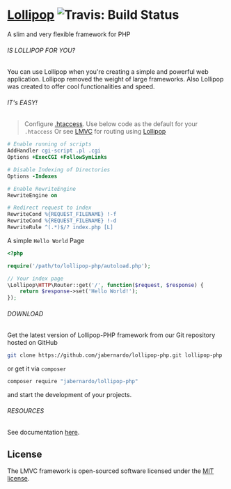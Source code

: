 # [Lollipop](http://github.com/jabernardo/lollipop-php) ![Travis: Build Status](https://travis-ci.org/jabernardo/lollipop-php.svg?branch=master "Travis: Build Status")

A slim and very flexible framework for PHP

###### IS LOLLIPOP FOR YOU?
You can use Lollipop when you're creating a simple and powerful web application. Lollipop removed the weight of large frameworks. Also Lollipop was created to offer cool functionalities and speed.

###### IT's EASY!

> Configure [.htaccess](http://www.htaccess-guide.com/).
Use below code as the default for your ```.htaccess```
Or see [LMVC](http://github.com/jabernardo/lmvc) for routing using 
[Lollipop](https://github.com/jabernardo/lollipop-php)

```apache
# Enable running of scripts
AddHandler cgi-script .pl .cgi
Options +ExecCGI +FollowSymLinks

# Disable Indexing of Directories
Options -Indexes

# Enable RewriteEngine
RewriteEngine on

# Redirect request to index
RewriteCond %{REQUEST_FILENAME} !-f
RewriteCond %{REQUEST_FILENAME} !-d
RewriteRule ^(.*)$/? index.php [L]
```

A simple `Hello World` Page

```php
<?php

require('/path/to/lollipop-php/autoload.php');

// Your index page
\Lollipop\HTTP\Router::get('/', function($request, $response) {
    return $response->set('Hello World!');
});

```

###### DOWNLOAD
Get the latest version of Lollipop-PHP framework from our Git repository hosted on GitHub
```bash
git clone https://github.com/jabernardo/lollipop-php.git lollipop-php
```
or get it via ```composer```
```bash
composer require "jabernardo/lollipop-php"
```
and start the development of your projects.

###### RESOURCES

See documentation [here](https://github.com/jabernardo/lollipop-php/wiki).

## License

The LMVC framework is open-sourced software licensed under the [MIT license](http://opensource.org/licenses/MIT).
